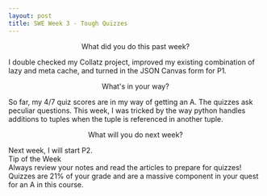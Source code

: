 ```yaml
---
layout: post
title: SWE Week 3 - Tough Quizzes
---
```


<p align="center"> What did you do this past week? </p>
I double checked my Collatz project, improved my existing combination of lazy and meta cache, and turned in the JSON Canvas form for P1.

<p align="center"> What's in your way? </p>
So far, my 4/7 quiz scores are in my way of getting an A. The quizzes ask peculiar questions. This week, I was tricked by the way python handles additions to tuples when the tuple is referenced in another tuple.

<p align="center"> What will you do next week? </p>
Next week, I will start P2.

<br/>
Tip of the Week
<br/>
Always review your notes and read the articles to prepare for quizzes! Quizzes are 21% of your grade and are a massive component in your quest for an A in this course. 

